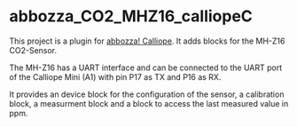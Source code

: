 # abbozza_CO2_MHZ16_calliopeC

This project is a plugin for [abbozza! Calliope](http://inf-didaktik.rz.uos.de/abbozza/calliope).
It adds blocks for the MH-Z16 CO2-Sensor.

The MH-Z16 has a UART interface and can be connected to the UART port of the Calliope Mini
(A1) with pin P17 as TX and P16 as RX.

It provides an device block for the configuration of the sensor, a calibration block,
a measurment block and a block to access the last measured value in ppm.
